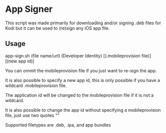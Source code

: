 App Signer
======
This script was made primarily for downloading and/or signing .deb files for Kodi but it can be used to (re)sign any iOS app file.

Usage
------
app-sign.sh (file name/url) (Developer Identity) [(.mobileprovision file)] [(new app id)]

You can ommit the mobileprovision file if you just want to re-sign the app.

It is also possible to specify a new app id, this is only possible if you have a wildcard .mobileprovision file.

The application id will be changed to the mobileprovision file if it is not a wildcard.

It is also possible to change the app id without specifying a mobileprovision file, just use two quotes ""

Supported filetypes are .deb, .ipa, and app bundles